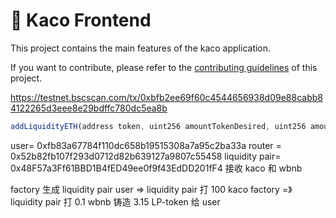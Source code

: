 # 🙈 Kaco Frontend

This project contains the main features of the kaco application.

If you want to contribute, please refer to the [contributing guidelines](./CONTRIBUTING.md) of this project.

https://testnet.bscscan.com/tx/0xbfb2ee69f60c4544656938d09e88cabb84122265d3eee8e29bdffc780dc5ea8b

```ts
addLiquidityETH(address token, uint256 amountTokenDesired, uint256 amountTokenMin, uint256 amountETHMin, address to, uint256 deadline)
```

user= 0xfb83a67784f110dc658b19515308a7a95c2ba33a
router = 0x52b82fb107f293d0712d82b639127a9807c55458
liquidity pair= 0x48F57a3Ff61BBD1B4fED49ee0f9f43EdDD201fF4 接收 kaco 和 wbnb

factory 生成 liquidity pair
user => liquidity pair 打 100 kaco
factory =》 liquidity pair 打 0.1 wbnb
铸造 3.15 LP-token 给 user
